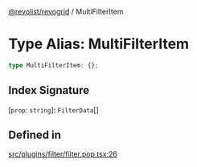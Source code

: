 [@revolist/revogrid](README.md) / MultiFilterItem

# Type Alias: MultiFilterItem

```ts
type MultiFilterItem: {};
```

## Index Signature

 \[`prop`: `string`\]: `FilterData`[]

## Defined in

[src/plugins/filter/filter.pop.tsx:26](https://github.com/revolist/revogrid/blob/1ed53ebfdb262e9a8c2e5e06c64cb87ad0050ffc/src/plugins/filter/filter.pop.tsx#L26)
